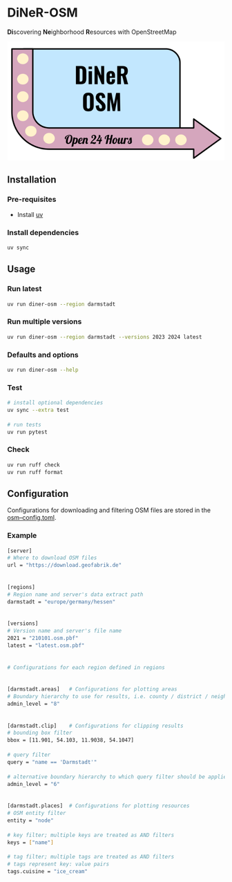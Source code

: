 # DiNeR-OSM
**Di**scovering **Ne**ighborhood **R**esources with OpenStreetMap

![diner-logo](assets/logo.png)


## Installation

### Pre-requisites
- Install [uv](https://docs.astral.sh/uv/getting-started/installation/)

### Install dependencies
```bash
uv sync
```


## Usage

### Run latest
```bash
uv run diner-osm --region darmstadt
```

### Run multiple versions
```bash
uv run diner-osm --region darmstadt --versions 2023 2024 latest
```

### Defaults and options
```bash
uv run diner-osm --help
```

### Test
```bash
# install optional dependencies
uv sync --extra test

# run tests
uv run pytest
```

### Check
```bash
uv run ruff check
uv run ruff format
```


## Configuration

Configurations for downloading and filtering OSM files are stored in the
[osm–config.toml](osm_config.toml).

### Example

```bash
[server]
# Where to download OSM files
url = "https://download.geofabrik.de"


[regions]
# Region name and server's data extract path
darmstadt = "europe/germany/hessen"


[versions]
# Version name and server's file name
2021 = "210101.osm.pbf"
latest = "latest.osm.pbf"


# Configurations for each region defined in regions


[darmstadt.areas]   # Configurations for plotting areas
# Boundary hierarchy to use for results, i.e. county / district / neighborhood
admin_level = "8"


[darmstadt.clip]    # Configurations for clipping results
# bounding box filter
bbox = [11.901, 54.103, 11.9038, 54.1047]

# query filter
query = "name == 'Darmstadt'"

# alternative boundary hierarchy to which query filter should be applied
admin_level = "6"


[darmstadt.places]  # Configurations for plotting resources
# OSM entity filter
entity = "node"

# key filter; multiple keys are treated as AND filters
keys = ["name"]

# tag filter; multiple tags are treated as AND filters
# tags represent key: value pairs
tags.cuisine = "ice_cream"
```
